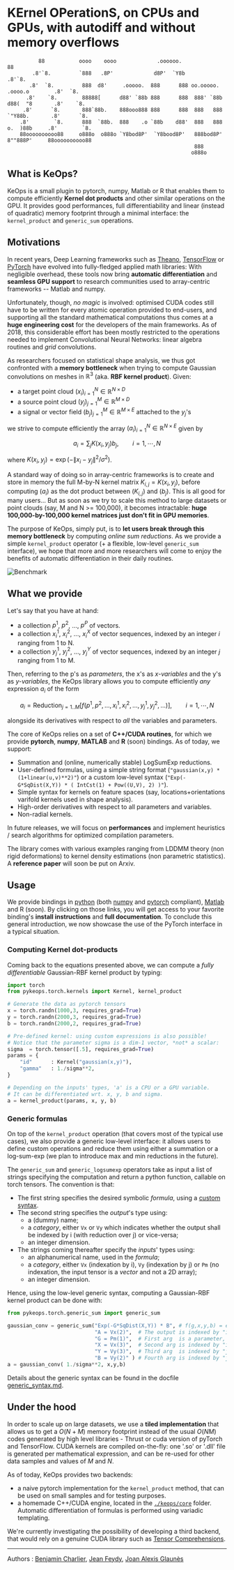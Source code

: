 # KErnel OPerationS, on CPUs and GPUs, with autodiff and without memory overflows

```
          88           oooo    oooo             .oooooo.                                 88
        .8'`8.         `888   .8P'             d8P'  `Y8b                              .8'`8.
       .8'  `8.         888  d8'     .ooooo.  888      888 oo.ooooo.   .oooo.o        .8'  `8.
      .8'    `8.        88888[      d88' `88b 888      888  888' `88b d88(  "8       .8'    `8.
     .8'      `8.       888`88b.    888ooo888 888      888  888   888 `"Y88b.       .8'      `8.
    .8'        `8.      888  `88b.  888    .o `88b    d88'  888   888 o.  )88b     .8'        `8.
    88oooooooooo88     o888o  o888o `Y8bod8P'  `Y8bood8P'   888bod8P' 8""888P'     88oooooooooo88
                                                            888
                                                           o888o
```

## What is KeOps?

KeOps is a small plugin to pytorch, numpy, Matlab or R that enables
them to compute efficiently **Kernel dot products**
and other similar operations on the GPU.
It provides good performances, full differentiability
and linear (instead of quadratic) memory footprint through
a minimal interface: the `kernel_product` and `generic_sum` operations.

## Motivations

In recent years, Deep Learning frameworks such as
[Theano](http://deeplearning.net/software/theano/), [TensorFlow](http://www.tensorflow.org) 
or [PyTorch](http://pytorch.org) have evolved
into fully-fledged applied math libraries:
With negligible overhead, these tools now bring **automatic differentiation**
and **seamless GPU support** to research communities used
to array-centric frameworks -- Matlab and numpy.

Unfortunately, though, *no magic* is involved:
optimised CUDA codes still have to be written
for every atomic operation provided to end-users, and
supporting all the standard mathematical computations
thus comes at a **huge engineering cost** for the developers
of the main frameworks.
As of 2018, this considerable effort has been mostly restricted to the
operations needed to implement Convolutional Neural Networks:
linear algebra routines and *grid* convolutions.

As researchers focused on statistical shape analysis,
we thus got confronted with a **memory bottleneck** when trying
to compute Gaussian convolutions on meshes in $`\mathbb R^3`$
(aka. **RBF kernel product**). Given:

- a target point cloud $`(x_i)_{i=1}^N \in  \mathbb R^{N \times D}`$
- a source point cloud $`(y_j)_{j=1}^M \in  \mathbb R^{M \times D}`$
- a signal or vector field $`(b_j)_{j=1}^M \in  \mathbb R^{M \times E}`$ attached to the $`y_j`$'s

we strive to compute efficiently the array $`(a_i)_{i=1}^N \in  \mathbb R^{N \times E}`$ given by

```math
 a_i =  \sum_j K(x_i,y_j) b_j,  \qquad i=1,\cdots,N
```

where $`K(x_i,y_j) = \exp(-\|x_i - y_j\|^2 / \sigma^2)`$.

A standard way of doing so in array-centric frameworks is to
create and store in memory the full M-by-N kernel matrix $`K_{i,j}=K(x_i,y_j)`$,
before computing $`(a_i)`$ as the dot product between $`(K_{i,j})`$ and $`(b_j)`$.
This is all good for many users...
But as soon as we try to scale this method
to large datasets or point clouds (say, M and N >= 100,000),
it becomes intractable:
**huge 100,000-by-100,000 kernel matrices just don't fit in GPU memories**.

The purpose of KeOps, simply put, is to **let users break through this memory bottleneck**
by computing *online sum reductions*.
As we provide a simple `kernel_product` operator (+ a flexible, low-level `generic_sum` interface),
we hope that more and more researchers will come to enjoy the benefits of automatic differentiation
in their daily routines.

![Benchmark](./benchmark.png)

## What we provide

Let's say that you have at hand:

- a collection $`p^1`$, $`p^2`$, ..., $`p^P`$ of vectors.
- a collection $`x^1_i`$, $`x^2_i`$, ..., $`x^X_i`$ of vector sequences, indexed by an integer $`i`$ ranging from 1 to N.
- a collection $`y^1_j`$, $`y^2_j`$, ..., $`y^Y_j`$ of vector sequences, indexed by an integer $`j`$ ranging from 1 to M.

Then, referring to the p's as *parameters*, the x's as *x-variables*
and the y's as *y-variables*,
the KeOps library allows you to compute efficiently *any* expression $`a_i`$ of the form

```math
a_i = \text{Reduction}_{j=1..M} \big[ f(p^1, p^2, ..., x^1_i, x^2_i, ..., y^1_j, y^2_j, ...)  \big], \qquad i=1,\cdots,N
```

alongside its derivatives with respect to *all* the variables and parameters.

The core of KeOps relies on a set of **C++/CUDA routines**, for which we provide
**pytorch**, **numpy**, **MATLAB** and **R** (soon) bindings.
As of today, we support:

- Summation and (online, numerically stable) LogSumExp reductions.
- User-defined formulas, using a simple string format (`"gaussian(x,y) * (1+linear(u,v)**2)"`) or a custom low-level syntax (`"Exp(-G*SqDist(X,Y)) * ( IntCst(1) + Pow((U,V), 2) )"`).
- Simple syntax for kernels on feature spaces (say, locations+orientations varifold kernels used in shape analysis).
- High-order derivatives with respect to all parameters and variables.
- Non-radial kernels.

In future releases, we will focus on **performances**
and implement heuristics / search algorithms for optimized compilation parameters.

The library comes with various examples ranging from LDDMM theory (non rigid deformations) to kernel density estimations (non parametric statistics).
A **reference paper** will soon be put on Arxiv.

## Usage

We provide bindings in [python](./pykeops/pykeops.md)
(both [numpy](./pykeops/numpy/numpy_keops.md) and
[pytorch](./pykeops/torch/torch_keops.md) compliant),
[Matlab](./keopslab/keopslab.md) and R (soon).
By clicking on those links, you will get access to
your favorite binding's **install instructions**
and **full documentation**.
To conclude this general introduction, we now showcase
the use of the PyTorch interface in a typical situation.

### Computing Kernel dot-products

Coming back to the equations presented above,
we can compute a *fully differentiable* Gaussian-RBF kernel product
by typing:

```python
import torch
from pykeops.torch.kernels import Kernel, kernel_product

# Generate the data as pytorch tensors
x = torch.randn(1000,3, requires_grad=True)
y = torch.randn(2000,3, requires_grad=True)
b = torch.randn(2000,2, requires_grad=True)

# Pre-defined kernel: using custom expressions is also possible!
# Notice that the parameter sigma is a dim-1 vector, *not* a scalar:
sigma  = torch.tensor([.5], requires_grad=True)
params = {
    "id"      : Kernel("gaussian(x,y)"),
    "gamma"   : 1./sigma**2,
}

# Depending on the inputs' types, 'a' is a CPU or a GPU variable.
# It can be differentiated wrt. x, y, b and sigma.
a = kernel_product(params, x, y, b)
```

### Generic formulas

On top of the `kernel_product` operation (that covers
most of the typical use cases), we also provide a generic
low-level interface: it allows users to define
custom operations and reduce them using either
a summation or a log-sum-exp
(we plan to introduce max and min reductions in the future).

The `generic_sum` and `generic_logsumexp` operators take
as input a list of strings specifying the computation
and return a python function, callable on torch tensors.
The convention is that:

- The first string specifies the desired symbolic *formula*, using a [custom syntax](./generic_syntax.md).
- The second string specifies the *output*'s type using:
  - a (dummy) name;
  - a *category*, either `Vx` or `Vy` which indicates whether the output shall be indexed by i (with reduction over j) or vice-versa;
  - an integer dimension.
- The strings coming thereafter specify the *inputs*' types using:
  - an alphanumerical name, used in the *formula*;
  - a *category*, either `Vx` (indexation by i), `Vy` (indexation by j) or `Pm` (no indexation, the input tensor is a *vector* and not a 2D array);
  - an integer dimension.

Hence, using the low-level generic syntax, computing
a Gaussian-RBF kernel product can be done with:

```python
from pykeops.torch.generic_sum import generic_sum

gaussian_conv = generic_sum("Exp(-G*SqDist(X,Y)) * B", # f(g,x,y,b) = exp( -g*|x-y|^2 ) * b
                            "A = Vx(2)",  # The output is indexed by "i", of dim 2 -> summation over "j"
                            "G = Pm(1)",  # First arg  is a parameter,    of dim 1
                            "X = Vx(3)",  # Second arg is indexed by "i", of dim 3
                            "Y = Vy(3)",  # Third arg  is indexed by "j", of dim 3
                            "B = Vy(2)" ) # Fourth arg is indexed by "j", of dim 2
a = gaussian_conv( 1./sigma**2, x,y,b)
```

Details about the generic syntax can be found in the docfile [generic_syntax.md](./generic_syntax.md).

## Under the hood

In order to scale up on large datasets, we use a **tiled implementation** that allows us to get a $`O(N+M)`$ memory footprint instead of the usual $`O(NM)`$ codes generated by high level libraries - Thrust or cuda version of pyTorch and TensorFlow. CUDA kernels are compiled on-the-fly: one '.so' or '.dll' file is generated per mathematical expression, and can be re-used for other data samples and values of $`M`$ and $`N`$.

As of today, KeOps provides two backends:

- a naive pytorch implementation for the `kernel_product` method, that can be used on small samples and for testing purposes.
- a homemade C++/CUDA engine, located in the [`./keops/core`](./keops/core) folder. Automatic differentiation of formulas is performed using variadic templating.

We're currently investigating the possibility of developing a third backend, that would rely on a genuine CUDA library such as [Tensor Comprehensions](http://facebookresearch.github.io/TensorComprehensions/introduction.html).

------

Authors : [Benjamin Charlier](http://www.math.univ-montp2.fr/~charlier/), [Jean Feydy](http://www.math.ens.fr/~feydy/), [Joan Alexis Glaunès](http://www.mi.parisdescartes.fr/~glaunes/)
